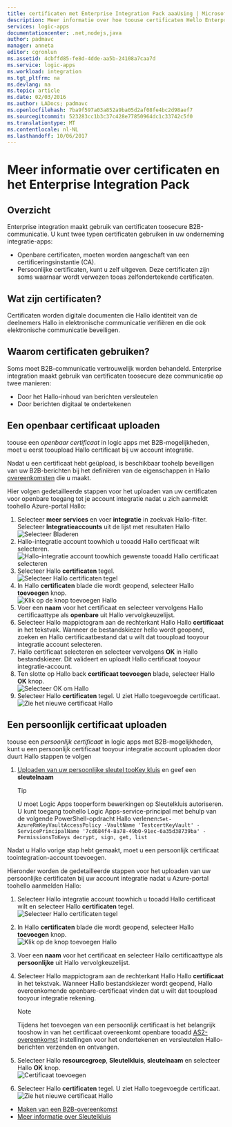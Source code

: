 ```yaml
---
title: certificaten met Enterprise Integration Pack aaaUsing | Microsoft Docs
description: Meer informatie over hoe toouse certificaten Hello Enterprise Integration Pack | Azure Logic Apps
services: logic-apps
documentationcenter: .net,nodejs,java
author: padmavc
manager: anneta
editor: cgronlun
ms.assetid: 4cbffd85-fe8d-4dde-aa5b-24108a7caa7d
ms.service: logic-apps
ms.workload: integration
ms.tgt_pltfrm: na
ms.devlang: na
ms.topic: article
ms.date: 02/03/2016
ms.author: LADocs; padmavc
ms.openlocfilehash: 7ba9f597a03a852a9ba05d2af08fe4bc2d98aef7
ms.sourcegitcommit: 523283cc1b3c37c428e77850964dc1c33742c5f0
ms.translationtype: MT
ms.contentlocale: nl-NL
ms.lasthandoff: 10/06/2017
---
```

# <a name="learn-about-certificates-and-enterprise-integration-pack"></a>Meer informatie over certificaten en het Enterprise Integration Pack
## <a name="overview"></a>Overzicht
Enterprise integration maakt gebruik van certificaten toosecure B2B-communicatie. U kunt twee typen certificaten gebruiken in uw onderneming integratie-apps:

* Openbare certificaten, moeten worden aangeschaft van een certificeringsinstantie (CA).
* Persoonlijke certificaten, kunt u zelf uitgeven. Deze certificaten zijn soms waarnaar wordt verwezen tooas zelfondertekende certificaten.

## <a name="what-are-certificates"></a>Wat zijn certificaten?
Certificaten worden digitale documenten die Hallo identiteit van de deelnemers Hallo in elektronische communicatie verifiëren en die ook elektronische communicatie beveiligen.

## <a name="why-use-certificates"></a>Waarom certificaten gebruiken?
Soms moet B2B-communicatie vertrouwelijk worden behandeld. Enterprise integration maakt gebruik van certificaten toosecure deze communicatie op twee manieren:

* Door het Hallo-inhoud van berichten versleutelen
* Door berichten digitaal te ondertekenen  

## <a name="upload-a-public-certificate"></a>Een openbaar certificaat uploaden

toouse een *openbaar certificaat* in logic apps met B2B-mogelijkheden, moet u eerst tooupload Hallo certificaat bij uw account integratie.  

Nadat u een certificaat hebt geüpload, is beschikbaar toohelp beveiligen van uw B2B-berichten bij het definiëren van de eigenschappen in Hallo [overeenkomsten](logic-apps-enterprise-integration-agreements.md) die u maakt.  

Hier volgen gedetailleerde stappen voor het uploaden van uw certificaten voor openbare toegang tot je account integratie nadat u zich aanmeldt toohello Azure-portal Hallo:

1. Selecteer **meer services** en voer **integratie** in zoekvak Hallo-filter. Selecteer **Integratieaccounts** uit de lijst met resultaten Hallo     
![Selecteer Bladeren](media/logic-apps-enterprise-integration-certificates/overview-1.png)  
2. Hallo-integratie account toowhich u tooadd Hallo certificaat wilt selecteren.  
![Hallo-integratie account toowhich gewenste tooadd Hallo certificaat selecteren](media/logic-apps-enterprise-integration-certificates/overview-3.png)  
3. Selecteer Hallo **certificaten** tegel.  
![Selecteer Hallo certificaten tegel](media/logic-apps-enterprise-integration-certificates/certificate-1.png)
4. In Hallo **certificaten** blade die wordt geopend, selecteer Hallo **toevoegen** knop.   
![Klik op de knop toevoegen Hallo](media/logic-apps-enterprise-integration-certificates/certificate-2.png)
5. Voer een **naam** voor het certificaat en selecteer vervolgens Hallo certificaattype als **openbare** uit Hallo vervolgkeuzelijst.  
6. Selecteer Hallo mappictogram aan de rechterkant Hallo Hallo **certificaat** in het tekstvak. Wanneer de bestandskiezer hello wordt geopend, zoeken en Hallo certificaatbestand dat u wilt dat tooupload tooyour integratie account selecteren.
7. Hallo certificaat selecteren en selecteer vervolgens **OK** in Hallo bestandskiezer. Dit valideert en uploadt Hallo certificaat tooyour integratie-account.
8. Ten slotte op Hallo back **certificaat toevoegen** blade, selecteer Hallo **OK** knop.  
![Selecteer OK om Hallo](media/logic-apps-enterprise-integration-certificates/certificate-3.png)  
9. Selecteer Hallo **certificaten** tegel. U ziet Hallo toegevoegde certificaat.  
![Zie het nieuwe certificaat Hallo](media/logic-apps-enterprise-integration-certificates/certificate-4.png)  

## <a name="upload-a-private-certificate"></a>Een persoonlijk certificaat uploaden

toouse een *persoonlijk certificaat* in logic apps met B2B-mogelijkheden, kunt u een persoonlijk certificaat tooyour integratie account uploaden door duurt Hallo stappen te volgen

1. [Uploaden van uw persoonlijke sleutel tooKey kluis](../key-vault/key-vault-get-started.md "meer informatie over Sleutelkluis") en geef een **sleutelnaam** 
   
   > [!TIP]
   > U moet Logic Apps tooperform bewerkingen op Sleutelkluis autoriseren. U kunt toegang toohello Logic Apps-service-principal met behulp van de volgende PowerShell-opdracht Hallo verlenen:`Set-AzureRmKeyVaultAccessPolicy -VaultName 'TestcertKeyVault' -ServicePrincipalName '7cd684f4-8a78-49b0-91ec-6a35d38739ba' -PermissionsToKeys decrypt, sign, get, list`  
   > 
   > 

Nadat u Hallo vorige stap hebt gemaakt, moet u een persoonlijk certificaat toointegration-account toevoegen.

Hieronder worden de gedetailleerde stappen voor het uploaden van uw persoonlijke certificaten bij uw account integratie nadat u Azure-portal toohello aanmelden Hallo:  
 
1. Selecteer Hallo integratie account toowhich u tooadd Hallo certificaat wilt en selecteer Hallo **certificaten** tegel.  
![Selecteer Hallo certificaten tegel](media/logic-apps-enterprise-integration-certificates/certificate-1.png)  
2. In Hallo **certificaten** blade die wordt geopend, selecteer Hallo **toevoegen** knop.   
![Klik op de knop toevoegen Hallo](media/logic-apps-enterprise-integration-certificates/certificate-2.png)
3. Voer een **naam** voor het certificaat en selecteer Hallo certificaattype als **persoonlijke** uit Hallo vervolgkeuzelijst.   
4. Selecteer Hallo mappictogram aan de rechterkant Hallo Hallo **certificaat** in het tekstvak. Wanneer Hallo bestandskiezer wordt geopend, Hallo overeenkomende openbare-certificaat vinden dat u wilt dat tooupload tooyour integratie rekening.   
   
   > [!Note]
   > Tijdens het toevoegen van een persoonlijk certificaat is het belangrijk tooshow in van het certificaat overeenkomt openbare tooadd [AS2-overeenkomst](logic-apps-enterprise-integration-as2.md) instellingen voor het ondertekenen en versleutelen Hallo-berichten verzenden en ontvangen.
   > 
   >   

5. Selecteer Hallo **resourcegroep**, **Sleutelkluis**, **sleutelnaam** en selecteer Hallo **OK** knop.  
![Certificaat toevoegen](media/logic-apps-enterprise-integration-certificates/privatecertificate-1.png)  
6. Selecteer Hallo **certificaten** tegel. U ziet Hallo toegevoegde certificaat.
![Zie het nieuwe certificaat Hallo](media/logic-apps-enterprise-integration-certificates/privatecertificate-2.png)  



* [Maken van een B2B-overeenkomst](logic-apps-enterprise-integration-agreements.md)  
* [Meer informatie over Sleutelkluis](../key-vault/key-vault-get-started.md "meer informatie over Sleutelkluis")  

